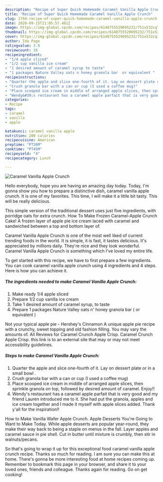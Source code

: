 ```yaml
---
description: "Recipe of Super Quick Homemade Caramel Vanilla Apple Crunch"
title: "Recipe of Super Quick Homemade Caramel Vanilla Apple Crunch"
slug: 1794-recipe-of-super-quick-homemade-caramel-vanilla-apple-crunch
date: 2020-09-15T21:05:57.481Z
image: https://img-global.cpcdn.com/recipes/6140755529695232/751x532cq70/caramel-vanilla-apple-crunch-recipe-main-photo.jpg
thumbnail: https://img-global.cpcdn.com/recipes/6140755529695232/751x532cq70/caramel-vanilla-apple-crunch-recipe-main-photo.jpg
cover: https://img-global.cpcdn.com/recipes/6140755529695232/751x532cq70/caramel-vanilla-apple-crunch-recipe-main-photo.jpg
author: Ida Page
ratingvalue: 3.9
reviewcount: 10
recipeingredient:
- "1/4 apple sliced"
- "1/2 cup vanilla ice cream"
- "1 desired amount of caramel syrup to taste"
- "1 packages Nature Valley oats n honey granola bar  or equivalent "
recipeinstructions:
- "Quarter the apple and slice one-fourth of it. Lay on dessert plate or in a small bowl ."
- "Crush granola bar with a can or cup (I used a coffee mug)"
- "Place scooped ice cream in middle of arranged apple slices, then sprinkle granola on top, followed by desired amount of caramel. Enjoy!!"
- "Wendy&#39;s restaurant has a caramel apple parfait that is very good and my friend Lauren introduced me to it. She had put the granola, apples and ice cream together and I made it myself with apple slices added. Thank y&#39;all for the inspiration!!"
categories:
- Recipe
tags:
- caramel
- vanilla
- apple

katakunci: caramel vanilla apple 
nutrition: 209 calories
recipecuisine: American
preptime: "PT26M"
cooktime: "PT45M"
recipeyield: "4"
recipecategory: Lunch

---
```



![Caramel Vanilla Apple Crunch](https://img-global.cpcdn.com/recipes/6140755529695232/751x532cq70/caramel-vanilla-apple-crunch-recipe-main-photo.jpg)

Hello everybody, hope you are having an amazing day today. Today, I'm gonna show you how to prepare a distinctive dish, caramel vanilla apple crunch. It is one of my favorites. This time, I will make it a little bit tasty. This will be really delicious.

This simple version of the traditional dessert uses just five ingredients, with porridge oats for extra crunch. How To Make Frozen Caramel-Apple Crunch Cake! A frozen layer of apple pie ice cream laced with caramel and sandwiched between a top and bottom layer of.

Caramel Vanilla Apple Crunch is one of the most well liked of current trending foods in the world. It is simple, it is fast, it tastes delicious. It's appreciated by millions daily. They're nice and they look wonderful. Caramel Vanilla Apple Crunch is something which I've loved my entire life.


To get started with this recipe, we have to first prepare a few ingredients. You can cook caramel vanilla apple crunch using 4 ingredients and 4 steps. Here is how you can achieve it.

<!--inarticleads1-->

##### The ingredients needed to make Caramel Vanilla Apple Crunch:

1. Make ready 1/4 apple sliced
1. Prepare 1/2 cup vanilla ice cream
1. Take 1 desired amount of caramel syrup, to taste
1. Prepare 1 packages Nature Valley oats n&#39; honey granola bar ( or equivalent )


Not your typical apple pie - Hershey&#39;s Cinnamon A unique apple pie recipe with a crunchy, sweet topping and old fashion filling. You may vary the amounts of. All Reviews for Caramel Crunch Apple Crisp. Caramel Crunch Apple Crisp. this link is to an external site that may or may not meet accessibility guidelines. 

<!--inarticleads2-->

##### Steps to make Caramel Vanilla Apple Crunch:

1. Quarter the apple and slice one-fourth of it. Lay on dessert plate or in a small bowl .
1. Crush granola bar with a can or cup (I used a coffee mug)
1. Place scooped ice cream in middle of arranged apple slices, then sprinkle granola on top, followed by desired amount of caramel. Enjoy!!
1. Wendy&#39;s restaurant has a caramel apple parfait that is very good and my friend Lauren introduced me to it. She had put the granola, apples and ice cream together and I made it myself with apple slices added. Thank y&#39;all for the inspiration!!


How to Make Vanilla Wafer Apple Crunch. Apple Desserts You&#39;re Going to Want to Make Today. While apple desserts are popular year-round, they make their way back to being a staple on menus in the fall. Layer apples and caramel sauce in pie shell. Cut in butter until mixture is crumbly, then stir in walnuts/pecans. 

So that's going to wrap it up for this exceptional food caramel vanilla apple crunch recipe. Thanks so much for reading. I am sure you can make this at home. There's gonna be more interesting food at home recipes coming up. Remember to bookmark this page in your browser, and share it to your loved ones, friends and colleague. Thanks again for reading. Go on get cooking!
